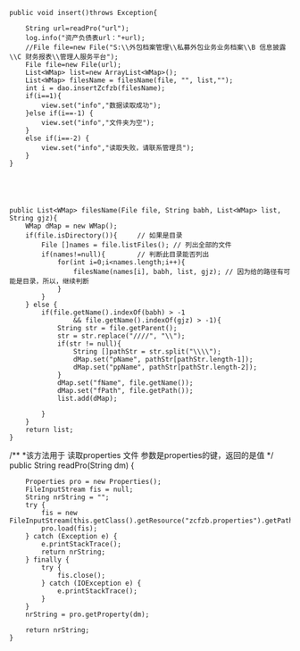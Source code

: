 
	public void insert()throws Exception{

		String url=readPro("url");
		log.info("资产负债表url："+url);
		//File file=new File("S:\\外包档案管理\\私募外包业务业务档案\\B 信息披露\\C 财务报表\\管理人服务平台");
		File file=new File(url);
		List<WMap> list=new ArrayList<WMap>();
		List<WMap> filesName = filesName(file, "", list,"");
		int i = dao.insertZcfzb(filesName);
		if(i==1){
			view.set("info","数据读取成功");
		}else if(i==-1) {
			view.set("info","文件夹为空");	
		}
		else if(i==-2) {
			view.set("info","读取失败，请联系管理员");	
		}
	}




	
	public List<WMap> filesName(File file, String babh, List<WMap> list, String gjz){
		WMap dMap = new WMap();
		if(file.isDirectory()){		// 如果是目录
			File []names = file.listFiles(); // 列出全部的文件
			if(names!=null){		// 判断此目录能否列出
				for(int i=0;i<names.length;i++){
					filesName(names[i], babh, list, gjz); // 因为给的路径有可能是目录，所以，继续判断
				}
			}
		} else {
			if(file.getName().indexOf(babh) > -1 
					&& file.getName().indexOf(gjz) > -1){
				String str = file.getParent();
				str = str.replace("////", "\\");
				if(str != null){
					String []pathStr = str.split("\\\\");
					dMap.set("pName", pathStr[pathStr.length-1]);
					dMap.set("ppName", pathStr[pathStr.length-2]);
				}
    			dMap.set("fName", file.getName());
    			dMap.set("fPath", file.getPath());
    			list.add(dMap);
    			
    		}
		}
		return list;
	}
  
  
  /**
  *该方法用于 读取properties 文件   参数是properties的键，返回的是值
  */
  	public String readPro(String dm) {
 		
 		Properties pro = new Properties();
		FileInputStream fis = null;
		String nrString = "";
		try {
			fis = new FileInputStream(this.getClass().getResource("zcfzb.properties").getPath());
			pro.load(fis);
		} catch (Exception e) {
			e.printStackTrace();
			return nrString;
		} finally {
			try {
				fis.close();
			} catch (IOException e) {
				e.printStackTrace();
			}
		}
		nrString = pro.getProperty(dm);
 		
 		return nrString;
 	}
	

